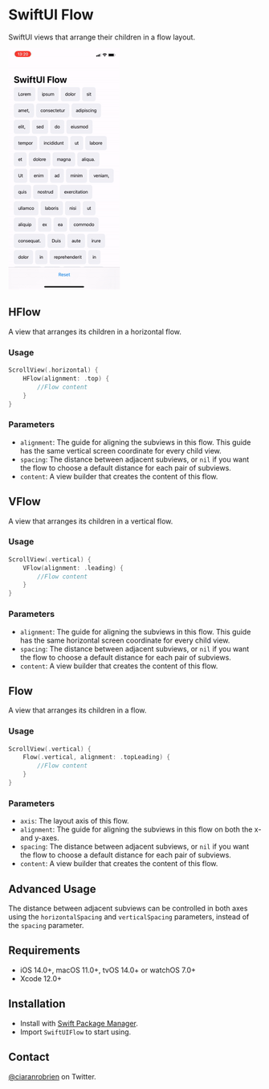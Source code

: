 # SwiftUI Flow

SwiftUI views that arrange their children in a flow layout.

![Demo](./Resources/Demo.gif "Demo")

## HFlow
A view that arranges its children in a horizontal flow.

### Usage
```swift
ScrollView(.horizontal) {
    HFlow(alignment: .top) {
        //Flow content
    }
}
```

### Parameters
* `alignment`: The guide for aligning the subviews in this flow. This guide has the same vertical screen coordinate for every child view.
* `spacing`: The distance between adjacent subviews, or `nil` if you want the flow to choose a default distance for each pair of subviews.
* `content`: A view builder that creates the content of this flow.

## VFlow
A view that arranges its children in a vertical flow.

### Usage
```swift
ScrollView(.vertical) {
    VFlow(alignment: .leading) {
        //Flow content
    }
}
```

### Parameters
* `alignment`: The guide for aligning the subviews in this flow. This guide has the same horizontal screen coordinate for every child view.
* `spacing`: The distance between adjacent subviews, or `nil` if you want the flow to choose a default distance for each pair of subviews.
* `content`: A view builder that creates the content of this flow.

## Flow
A view that arranges its children in a flow.

### Usage
```swift
ScrollView(.vertical) {
    Flow(.vertical, alignment: .topLeading) {
        //Flow content
    }
}
```

### Parameters
* `axis`: The layout axis of this flow.
* `alignment`: The guide for aligning the subviews in this flow on both the x- and y-axes.
* `spacing`: The distance between adjacent subviews, or `nil` if you want the flow to choose a default distance for each pair of subviews.
* `content`: A view builder that creates the content of this flow.

## Advanced Usage
The distance between adjacent subviews can be controlled in both axes using the `horizontalSpacing` and `verticalSpacing` parameters, instead of the `spacing` parameter.

## Requirements

* iOS 14.0+, macOS 11.0+, tvOS 14.0+ or watchOS 7.0+
* Xcode 12.0+

## Installation

* Install with [Swift Package Manager](https://developer.apple.com/documentation/xcode/adding_package_dependencies_to_your_app).
* Import `SwiftUIFlow` to start using.

## Contact

[@ciaranrobrien](https://twitter.com/ciaranrobrien) on Twitter.
